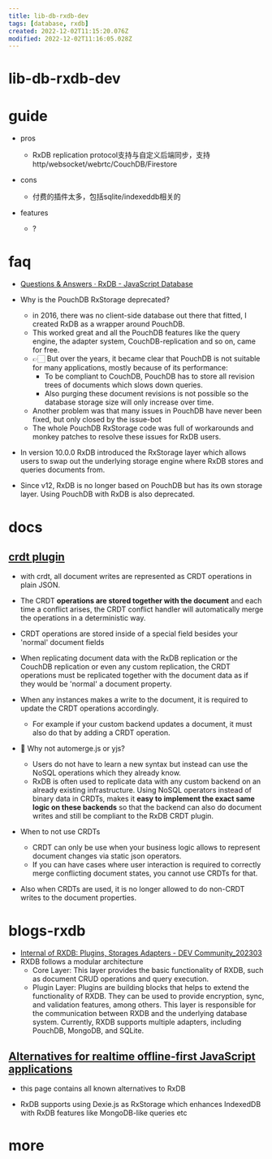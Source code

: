 ```yaml
---
title: lib-db-rxdb-dev
tags: [database, rxdb]
created: 2022-12-02T11:15:20.076Z
modified: 2022-12-02T11:16:05.028Z
---
```


# lib-db-rxdb-dev

# guide
- pros
  - RxDB replication protocol支持与自定义后端同步，支持http/websocket/webrtc/CouchDB/Firestore

- cons
  - 付费的插件太多，包括sqlite/indexeddb相关的

- features
  - ?
# faq
- [Questions & Answers · RxDB - JavaScript Database](https://rxdb.info/questions-answers.html)

- Why is the PouchDB RxStorage deprecated?
  - in 2016, there was no client-side database out there that fitted, I created RxDB as a wrapper around PouchDB. 
  - This worked great and all the PouchDB features like the query engine, the adapter system, CouchDB-replication and so on, came for free.
  - 👉🏻 But over the years, it became clear that PouchDB is not suitable for many applications, mostly because of its performance: 
    - To be compliant to CouchDB, PouchDB has to store all revision trees of documents which slows down queries. 
    - Also purging these document revisions is not possible so the database storage size will only increase over time. 
  - Another problem was that many issues in PouchDB have never been fixed, but only closed by the issue-bot
  - The whole PouchDB RxStorage code was full of workarounds and monkey patches to resolve these issues for RxDB users.
- In version 10.0.0 RxDB introduced the RxStorage layer which allows users to swap out the underlying storage engine where RxDB stores and queries documents from. 

- Since v12, RxDB is no longer based on PouchDB but has its own storage layer. Using PouchDB with RxDB is also deprecated. 
# docs

## [crdt plugin](https://github.com/pubkey/rxdb/blob/master/docs-src/crdt.md)

- with crdt, all document writes are represented as CRDT operations in plain JSON. 
- The CRDT **operations are stored together with the document** and each time a conflict arises, the CRDT conflict handler will automatically merge the operations in a deterministic way.
- CRDT operations are stored inside of a special field besides your 'normal' document fields
- When replicating document data with the RxDB replication or the CouchDB replication or even any custom replication, the CRDT operations must be replicated together with the document data as if they would be 'normal' a document property.
- When any instances makes a write to the document, it is required to update the CRDT operations accordingly. 
  - For example if your custom backend updates a document, it must also do that by adding a CRDT operation. 

- 🤔 Why not automerge.js or yjs?
  - Users do not have to learn a new syntax but instead can use the NoSQL operations which they already know.
  - RxDB is often used to replicate data with any custom backend on an already existing infrastructure. Using NoSQL operators instead of binary data in CRDTs, makes it **easy to implement the exact same logic on these backends** so that the backend can also do document writes and still be compliant to the RxDB CRDT plugin.

- When to not use CRDTs
  - CRDT can only be use when your business logic allows to represent document changes via static json operators. 
  - If you can have cases where user interaction is required to correctly merge conflicting document states, you cannot use CRDTs for that.
- Also when CRDTs are used, it is no longer allowed to do non-CRDT writes to the document properties.
# blogs-rxdb
- [Internal of RXDB: Plugins, Storages Adapters - DEV Community_202303](https://dev.to/dhrn/internal-of-rxdb-plugins-storages-adapters-3bi3)
- RXDB follows a modular architecture
  - Core Layer: This layer provides the basic functionality of RXDB, such as document CRUD operations and query execution.
  - Plugin Layer: Plugins are building blocks that helps to extend the functionality of RXDB. They can be used to provide encryption, sync, and validation features, among others. This layer is responsible for the communication between RXDB and the underlying database system. Currently, RXDB supports multiple adapters, including PouchDB, MongoDB, and SQLite.

## [Alternatives for realtime offline-first JavaScript applications](https://rxdb.info/alternatives.html)

- this page contains all known alternatives to RxDB

- RxDB supports using Dexie.js as RxStorage which enhances IndexedDB with RxDB features like MongoDB-like queries etc
# more
